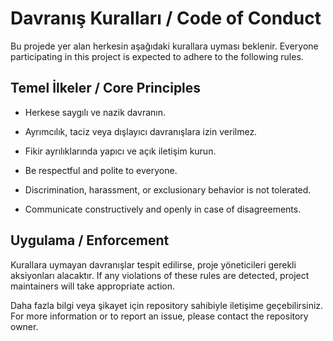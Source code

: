 # Davranış Kuralları / Code of Conduct

Bu projede yer alan herkesin aşağıdaki kurallara uyması beklenir.
Everyone participating in this project is expected to adhere to the following rules.

## Temel İlkeler / Core Principles

- Herkese saygılı ve nazik davranın.
- Ayrımcılık, taciz veya dışlayıcı davranışlara izin verilmez.
- Fikir ayrılıklarında yapıcı ve açık iletişim kurun.

- Be respectful and polite to everyone.
- Discrimination, harassment, or exclusionary behavior is not tolerated.
- Communicate constructively and openly in case of disagreements.

## Uygulama / Enforcement

Kurallara uymayan davranışlar tespit edilirse, proje yöneticileri gerekli aksiyonları alacaktır.
If any violations of these rules are detected, project maintainers will take appropriate action.

Daha fazla bilgi veya şikayet için repository sahibiyle iletişime geçebilirsiniz.
For more information or to report an issue, please contact the repository owner.
